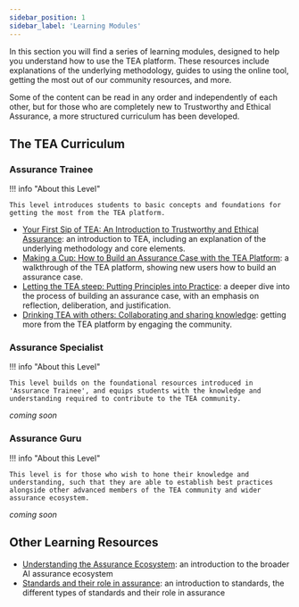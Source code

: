 ```yaml
---
sidebar_position: 1
sidebar_label: 'Learning Modules'
---
```


In this section you will find a series of learning modules, designed to help you understand how to use the TEA platform.
These resources include explanations of the underlying methodology, guides to using the online tool, getting the most out of our community resources, and more.

Some of the content can be read in any order and independently of each other, but for those who are completely new to Trustworthy and Ethical Assurance, a more structured curriculum has been developed.

## The TEA Curriculum

### Assurance Trainee

!!! info "About this Level"

    This level introduces students to basic concepts and foundations for getting the most from the TEA platform.

-   [Your First Sip of TEA: An Introduction to Trustworthy and Ethical Assurance](first-sip.md): an introduction to TEA, including an explanation of the underlying methodology and core elements.
-   [Making a Cup: How to Build an Assurance Case with the TEA Platform](making-a-cup): a walkthrough of the TEA platform, showing new users how to build an assurance case.
-   [Letting the TEA steep: Putting Principles into Practice](tea-steep.md): a deeper dive into the process of building an assurance case, with an emphasis on reflection, deliberation, and justification.
-   [Drinking TEA with others: Collaborating and sharing knowledge](drinking-tea.md): getting more from the TEA platform by engaging the community.

### Assurance Specialist

!!! info "About this Level"

    This level builds on the foundational resources introduced in 'Assurance Trainee', and equips students with the knowledge and understanding required to contribute to the TEA community.

_coming soon_

### Assurance Guru

!!! info "About this Level"

    This level is for those who wish to hone their knowledge and understanding, such that they are able to establish best practices alongside other advanced members of the TEA community and wider assurance ecosystem.

_coming soon_

## Other Learning Resources

-   [Understanding the Assurance Ecosystem](assurance-ecosystem.md): an introduction to the broader AI assurance ecosystem
-   [Standards and their role in assurance](standards.md): an introduction to standards, the different types of standards and their role in assurance
